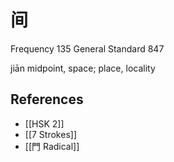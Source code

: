 # 间
Frequency 135
General Standard 847

jiān
midpoint, space; place, locality

## References
- [[HSK 2]]
- [[7 Strokes]]
- [[門 Radical]]